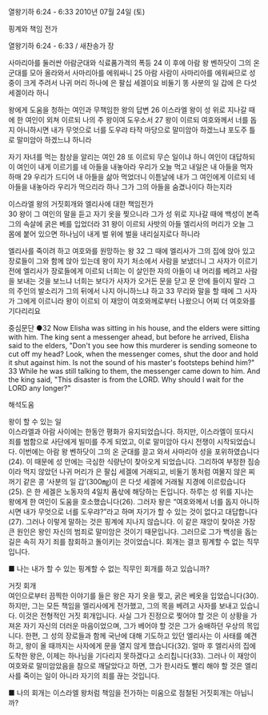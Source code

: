 열왕기하 6:24 - 6:33 
2010년 07월 24일 (토)

핑계와 책임 전가



열왕기하 6:24 - 6:33 / 새찬송가  장


사마리아를 둘러싼 아람군대와 식료품가격의 폭등 
24 이 후에 아람 왕 벤하닷이 그의 온 군대를 모아 올라와서 사마리아를 에워싸니 25 아람 사람이 사마리아를 에워싸므로 성중이 크게 주려서 나귀 머리 하나에 은 팔십 세겔이요 비둘기 똥 사분의 일 갑에 은 다섯 세겔이라 하니  

왕에게 도움을 청하는 여인과 무책임한 왕의 답변 
26 이스라엘 왕이 성 위로 지나갈 때에 한 여인이 외쳐 이르되 나의 주 왕이여 도우소서 27 왕이 이르되 여호와께서 너를 돕지 아니하시면 내가 무엇으로 너를 도우랴 타작 마당으로 말미암아 하겠느냐 포도주 틀로 말미암아 하겠느냐 하니라  

자기 자녀를 먹는 참상을 알리는 여인 
28 또 이르되 무슨 일이냐 하니 여인이 대답하되 이 여인이 내게 이르기를 네 아들을 내놓아라 우리가 오늘 먹고 내일은 내 아들을 먹자 하매 29 우리가 드디어 내 아들을 삶아 먹었더니 이튿날에 내가 그 여인에게 이르되 네 아들을 내놓아라 우리가 먹으리라 하나 그가 그의 아들을 숨겼나이다 하는지라 

이스라엘 왕의 거짓회개와 엘리사에 대한 책임전가  
30 왕이 그 여인의 말을 듣고 자기 옷을 찢으니라 그가 성 위로 지나갈 때에 백성이 본즉 그의 속살에 굵은 베를 입었더라 31 왕이 이르되 사밧의 아들 엘리사의 머리가 오늘 그 몸에 붙어 있으면 하나님이 내게 벌 위에 벌을 내리실지로다 하니라  

엘리사를 죽이려 하고 여호와를 원망하는 왕 
32 그 때에 엘리사가 그의 집에 앉아 있고 장로들이 그와 함께 앉아 있는데 왕이 자기 처소에서 사람을 보냈더니 그 사자가 이르기 전에 엘리사가 장로들에게 이르되 너희는 이 살인한 자의 아들이 내 머리를 베려고 사람을 보내는 것을 보느냐 너희는 보다가 사자가 오거든 문을 닫고 문 안에 들이지 말라 그의 주인의 발소리가 그의 뒤에서 나지 아니하느냐 하고 33 무리와 말을 할 때에 그 사자가 그에게 이르니라 왕이 이르되 이 재앙이 여호와께로부터 나왔으니 어찌 더 여호와를 기다리리요



중심문단 ●32 Now Elisha was sitting in his house, and the elders were sitting with him. The king sent a messenger ahead, but before he arrived, Elisha said to the elders, "Don't you see how this murderer is sending someone to cut off my head? Look, when the messenger comes, shut the door and hold it shut against him. Is not the sound of his master's footsteps behind him?" 33 While he was still talking to them, the messenger came down to him. And the king said, "This disaster is from the LORD. Why should I wait for the LORD any longer?"

해석도움





왕이 할 수 있는 일  
이스라엘과 아람 사이에는 한동안 평화가 유지되었습니다. 하지만, 이스라엘이 또다시 죄를 범함으로 사단에게 빌미를 주게 되었고, 이로 말미암아 다시 전쟁이 시작되었습니다. 이번에는 아람 왕 벤하닷이 그의 온 군대를 끌고 와서 사마리아 성을 포위하였습니다(24). 이 때문에 성 안에는 극심한 식량난이 찾아오게 되었습니다. 그리하여 부정한 짐승이라 먹지 않았던 나귀 머리가 은 팔십 세겔에 거래되고, 비둘기 똥처럼 여물지 않은 찌꺼기 같은 콩 ‘사분의 일 갑’(300㎎)이 은 다섯 세겔에 거래될 지경에 이르렀습니다(25). 은 한 세겔은 노동자의 4일치 품삯에 해당하는 돈입니다. 하루는 성 위를 지나는 왕에게 한 여인이 도움을 호소했습니다(26). 그러자 왕은 “여호와께서 너를 돕지 아니하시면 내가 무엇으로 너를 도우랴?”라고 하며 자기가 할 수 있는 것이 없다고 대답합니다(27). 그러나 이렇게 말하는 것은 핑계에 지나지 않습니다. 이 같은 재앙이 찾아온 가장 큰 원인은 왕인 자신의 범죄로 말미암은 것이기 때문입니다. 그러므로 그가 백성을 돕는 길은 속히 자기 죄를 참회하고 돌이키는 것이었습니다. 회개는 결코 핑계할 수 없는 직무입니다. 

■ 나는 내가 할 수 있는 핑계할 수 없는 직무인 회개를 하고 있습니까?  

거짓 회개  
여인으로부터 끔찍한 이야기를 들은 왕은 자기 옷을 찢고, 굵은 베옷을 입었습니다(30). 하지만, 그는 모든 책임을 엘리사에게 전가했고, 그의 목을 베려고 사자를 보내고 있습니다. 이것은 전형적인 거짓 회개입니다. 사실 그가 진정으로 찢어야 할 것은 이 상황을 가져온 자기 자신의 더러운 마음이었으며, 그가 베어야 할 것은 그가 숭배하던 우상의 목입니다. 한편, 그 성의 장로들과 함께 국난에 대해 기도하고 있던 엘리사는 이 사태를 예견하고, 왕이 올 때까지는 사자에게 문을 열지 않게 했습니다(32). 얼마 후 엘리사의 집에 도착한 왕은, 이제는 하나님을 기다리지 못하겠다고 소리칩니다(33). 그러나 이 재앙이 여호와로 말미암았음을 참으로 깨달았다고 하면, 그가 한시라도 빨리 해야 할 것은 엘리사를 죽이는 일이 아니라 자기의 죄를 끊는 것입니다. 

■ 나의 회개는 이스라엘 왕처럼 책임을 전가하는 미움으로 점철된 거짓회개는 아닙니까?